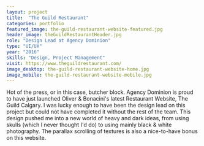 ```yaml
---
layout: project
title:  "The Guild Restaurant"
categories: portfolio
featured_image: the-guild-restaurant-website-featured.jpg
header_image: theGuildRestaurantHeader.jpg
role: "Design Lead at Agency Dominion"
type: "UI/UX"
year: "2016"
skills: "Design, Project Management"
visit: https://www.theguildrestaurant.com/
image_desktop: the-guild-restaurant-website-home.jpg
image_mobile: the-guild-restaurant-website-mobile.jpg
---
```


Hot of the press, or in this case, butcher block. Agency Dominion is proud to have
just launched Oliver & Bonacini's latest Restaurant Website, The Guild Calgary.
I was lucky enough to have been the design lead on this project but could not have
completed it without the rest of the team. This design pushed me into a new world of
heavy and dark ideas, from using skulls (which I never thought I'd do) to using
mainly black & white photography. The parallax scrolling of textures is also a
nice-to-have bonus on this website.
